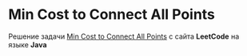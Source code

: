 # Min Cost to Connect All Points
Решение задачи [Min Cost to Connect All Points](https://leetcode.com/problems/min-cost-to-connect-all-points/) c сайта **LeetCode** на языке **Java**